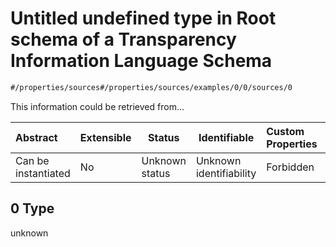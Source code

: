 # Untitled undefined type in Root schema of a Transparency Information Language Schema

```txt
#/properties/sources#/properties/sources/examples/0/0/sources/0
```

This information could be retrieved from...


| Abstract            | Extensible | Status         | Identifiable            | Custom Properties | Additional Properties | Access Restrictions | Defined In                                                           |
| :------------------ | ---------- | -------------- | ----------------------- | :---------------- | --------------------- | ------------------- | -------------------------------------------------------------------- |
| Can be instantiated | No         | Unknown status | Unknown identifiability | Forbidden         | Allowed               | none                | [tilt-schema.json\*](../out/tilt-schema.json "open original schema") |

## 0 Type

unknown
